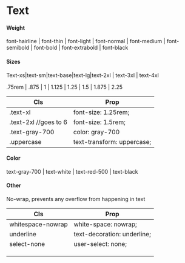# Text

#### Weight

font-hairline | font-thin | font-light | font-normal | font-medium | font-semibold | font-bold | font-extrabold | font-black

#### Sizes

Text-xs|text-sm|text-base|text-lg|text-2xl | text-3xl | text-4xl

.75rem | .875 | 1 | 1.125 | 1.25 | 1.5 | 1.875 | 2.25

| Cls                   | Prop                       |
| --------------------- | -------------------------- |
| .text-xl              | font-size: 1.25rem;        |
| .text-2xl //goes to 6 | font-size: 1.5rem;         |
| .text-gray-700        | color: gray-700            |
| .uppercase            | text-transform: uppercase; |

#### Color

text-gray-700  | text-white | text-red-500 | text-black

#### Other

No-wrap, prevents any overflow from happening in text

| Cls               | Prop                        |
| ----------------- | --------------------------- |
| whitespace-nowrap | white-space: nowrap;        |
| underline         | text-decoration: underline; |
| select-none       | user-select: none;          |
|                   |                             |
|                   |                             |
|                   |                             |

